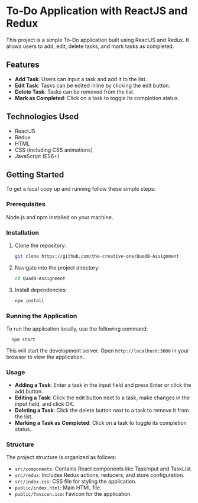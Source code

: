# To-Do Application with ReactJS and Redux

This project is a simple To-Do application built using ReactJS and Redux. It allows users to add, edit, delete tasks, and mark tasks as completed.

## Features

- **Add Task**: Users can input a task and add it to the list.
- **Edit Task**: Tasks can be edited inline by clicking the edit button.
- **Delete Task**: Tasks can be removed from the list.
- **Mark as Completed**: Click on a task to toggle its completion status.

## Technologies Used

- ReactJS
- Redux
- HTML
- CSS (including CSS animations)
- JavaScript (ES6+)

## Getting Started
To get a local copy up and running follow these simple steps:

### Prerequisites

Node.js and npm installed on your machine.


### Installation

1. Clone the repository:
    ```sh
    git clone https://github.com/the-creative-one/QuadB-Assignment

2. Navigate into the project directory:
    ```sh
    cd QuadB-Assignment

3. Install dependencies:
   ```sh
   npm install

### Running the Application
  To run the application locally, use the following command:
      
      npm start

This will start the development server. Open `http://localhost:3000` in your browser to view the application.

### Usage

- **Adding a Task**: Enter a task in the input field and press Enter or click the add button.
- **Editing a Task**: Click the edit button next to a task, make changes in the input field, and click OK.
- **Deleting a Task**: Click the delete button next to a task to remove it from the list.
- **Marking a Task as Completed**: Click on a task to toggle its completion status.


### Structure
The project structure is organized as follows:

- `src/components`: Contains React components like TaskInput and TaskList.
- `src/redux`: Includes Redux actions, reducers, and store configuration.
- `src/index.css`: CSS file for styling the application.
- `public/index.html`: Main HTML file.
- `public/favicon.ico`: Favicon for the application.
